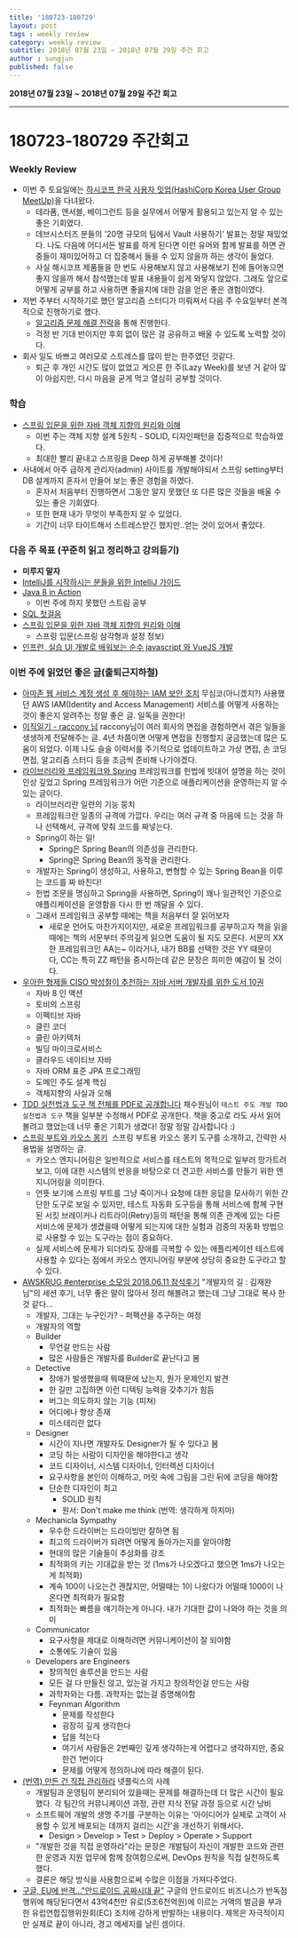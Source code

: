 ```yaml
---
title: '180723-180729'  
layout: post  
tags : weekly review
category: weekly review
subtitle: 2018년 07월 23일 ~ 2018년 07월 29일 주간 회고
author : sungjun
published: false
---
```


**2018년 07월 23일 ~ 2018년 07월 29일 주간 회고** 

---

# 180723-180729 주간회고

### Weekly Review
- 이번 주 토요일에는 [하시코프 한국 사용자 밋업(HashiCorp Korea User Group MeetUp)](https://festa.io/events/45)을 다녀왔다.
    - 테라폼, 앤서블, 베이그런트 등을 실무에서 어떻게 활용되고 있는지 알 수 있는 좋은 기회였다.
    - 데브시스터즈 분들의 '20명 규모의 팀에서 Vault 사용하기' 발표는 정말 재밌었다. 나도 다음에 어디서든 발표를 하게 된다면 이런 유머와 함께 발표를 하면 관중들이 재미있어하고 더 집중해서 들을 수 있지 않을까 하는 생각이 들었다.
    - 사실 해시코프 제품들을 한 번도 사용해보지 않고 사용해보기 전에 들어놓으면 좋지 않을까 해서 참석했는데 발표 내용들이 쉽게 와닿지 않았다. 그래도 앞으로 어떻게 공부를 하고 사용하면 좋을지에 대한 감을 얻은 좋은 경험이였다.
- 저번 주부터 시작하기로 했던 알고리즘 스터디가 미뤄져서 다음 주 수요일부터 본격적으로 진행하기로 했다.
    - [알고리즘 문제 해결 전략](https://book.naver.com/bookdb/book_detail.nhn?bid=7058764)을 통해 진행한다.
    - 걱정 반 기대 반이지만 후회 없이 많은 걸 공유하고 배울 수 있도록 노력할 것이다.
- 회사 일도 바쁘고 여러모로 스트레스를 많이 받는 한주였던 것같다.
    - 퇴근 후 개인 시간도 많이 없었고 게으른 한 주(Lazy Week)를 보낸 거 같아 많이 아쉽지만, 다시 마음을 굳게 먹고 열심히 공부할 것이다.

### 학습

- [스프링 입문을 위한 자바 객체 지향의 원리와 이해](https://book.naver.com/bookdb/book_detail.nhn?bid=8920762)
    - 이번 주는 객체 지향 설계 5원칙 - SOLID, 디자인패턴을 집중적으로 학습하였다.
    - 최대한 빨리 끝내고 스프링을 Deep 하게 공부해볼 것이다!
- 사내에서 아주 급하게 관리자(admin) 사이트를 개발해야되서 스프링 setting부터 DB 설계까지 혼자서 만들어 보는 좋은 경험을 하였다.
    - 혼자서 처음부터 진행하면서 그동안 알지 못했던 또 다른 많은 것들을 배울 수 있는 좋은 기회였다.
    - 또한 현재 내가 무엇이 부족한지 알 수 있었다.
    - 기간이 너무 타이트해서 스트레스받긴 했지만..얻는 것이 있어서 좋았다.

### 다음 주 목표 (꾸준히 읽고 정리하고 강의듣기)
- **미루지 말자**
- [IntelliJ를 시작하시는 분들을 위한 IntelliJ 가이드](https://www.inflearn.com/course/intellij-guide/) 
- [Java 8 in Action](http://book.naver.com/bookdb/book_detail.nhn?bid=8883567)
    - 이번 주에 하지 못했던 스트림 공부
- [SQL 첫걸음](http://book.naver.com/bookdb/book_detail.nhn?bid=9738902)
- [스프링 입문을 위한 자바 객체 지향의 원리와 이해](https://book.naver.com/bookdb/book_detail.nhn?bid=8920762)
    - 스프링 입문(스프링 삼각형과 설정 정보)
- [인프런, 실습 UI 개발로 배워보는 순수 javascript 와 VueJS 개발](https://www.inflearn.com/course/%EC%88%9C%EC%88%98js-vuejs-%EA%B0%9C%EB%B0%9C-%EA%B0%95%EC%A2%8C/)

### 이번 주에 읽었던 좋은 글(출퇴근지하철)
- [아마존 웹 서비스 계정 생성 후 해야하는 IAM 보안 조치](https://www.44bits.io/ko/post/first_actions_for_setting_secure_account) 무심코(아니겠지?) 사용했던 AWS IAM(Identity and Access Management) 서비스를 어떻게 사용하는 것이 좋은지 알려주는 정말 좋은 글. 일독을 권한다!
- [이직일기 - raccony 님](http://raccoonyy.github.io/diary-of-changing-job/) raccony님이 여러 회사의 면접을 경험하면서 겪은 일들을 생생하게 전달해주는 글. 4년 차쯤이면 어떻게 면접을 진행할지 궁금했는데 많은 도움이 되었다. 이제 나도 슬슬 이력서를 주기적으로 업데이트하고 가상 면접, 손 코딩 면접, 알고리즘 스터디 등을 조금씩 준비해 나가야겠다.
- [라이브러리와 프레임워크와 Spring](https://awayday.github.io/2018-07-01/framework/) 프레임워크를 헌법에 빗대어 설명을 하는 것이 인상 깊었고 Spring 프레임워크가 어떤 기준으로 애플리케이션을 운영하는지 알 수 있는 글이다.
    - 라이브러리란 일련의 기능 뭉치
    - 프레임워크란 일종의 규격에 가깝다. 우리는 여러 규격 중 마음에 드는 것을 하나 선택해서, 규격에 맞춰 코드를 짜넣는다.
    - Spring이 하는 일!
        - Spring은 Spring Bean의 의존성을 관리한다.
        - Spring은 Spring Bean의 동작을 관리한다.
    - 개발자는 Spring이 생성하고, 사용하고, 변형할 수 있는 Spring Bean을 이루는 코드를 짜 바친다!
    - 헌법 조문을 명심하고 Spring을 사용하면, Spring이 꽤나 일관적인 기준으로 애플리케이션을 운영함을 다시 한 번 깨달을 수 있다. 
    - 그래서 프레임워크 공부할 때에는 책을 처음부터 잘 읽어보자
        - 새로운 언어도 마찬가지이지만, 새로운 프레임워크를 공부하고자 책을 읽을 때에는 책의 서문부터 주의깊게 읽으면 도움이 될 지도 모른다. 서문의 XX한 프레임워크인 AA는~ 이라거나, 내가 BB를 선택한 것은 YY 때문이다, CC는 특히 ZZ 패턴을 중시하는데 같은 문장은 희미한 예감이 될 것이다.
- [우아한 형제들 CISO 박성철이 추천하는 자바 서버 개발자를 위한 도서 10권](https://www.facebook.com/1916460261927903/posts/2107128899527704/) 
    - 자바 8 인 액션
    - 토비의 스프링
    - 이펙티브 자바
    - 클린 코더
    - 클린 아키텍처
    - 빌딩 마이크로서비스
    - 클라우드 네이티브 자바
    - 자바 ORM 표준 JPA 프로그래밍
    - 도메인 주도 설계 핵심
    - 객체지향의 사실과 오해
- [TDD 실천법과 도구 책 전체를 PDF로 공개합니다](https://repo.yona.io/doortts/blog/issue/1) 채수원님이 `테스트 주도 개발 TDD 실천법과 도구` 책을 일부분 수정해서 PDF로 공개한다. 책을 중고로 라도 사서 읽어 볼려고 했었는데 너무 좋은 기회가 생겼다! 정말 정말 감사합니다 :)
- [스프링 부트와 카오스 몽키](http://blog.younjinjeong.io/post/chaosmonkey-for-spring-boot/)  스프링 부트용 카오스 몽키 도구를 소개하고, 간략한 사용법을 설명하는 글.
    - 카오스 엔지니어링은 일반적으로 서비스를 테스트의 목적으로 일부러 망가트려 보고, 이에 대한 시스템의 반응을 바탕으로 더 견고한 서비스를 만들기 위한 엔지니어링을 의미한다. 
    - 언뜻 보기에 스프링 부트를 그냥 죽이거나 요청에 대한 응답을 모사하기 위한 간단한 도구로 보일 수 있지만, 테스트 자동화 도구등을 통해 서비스에 함께 구현된 서킷 브레이커나 리트라이(Retry)등의 패턴을 통해 의존 관계에 있는 다른 서비스에 문제가 생겼을때 어떻게 되는지에 대한 실험과 검증의 자동화 방법으로 사용할 수 있는 도구라는 점이 중요하다.
    - 실제 서비스에 문제가 되더라도 장애를 극복할 수 있는 애플리케이션 테스트에 사용할 수 있다는 점에서 카오스 엔지니어링 부분에 상당히 중요한 도구라고 할 수 있다.
- [AWSKRUG #enterprise 소모임 2018.06.11 참석후기](http://jojoldu.tistory.com/303) "개발자의 길 : 김재완님"의 세션 후기, 너무 좋은 말이 많아서 정리 해볼려고 했는데 그냥 그대로 복사 한것 같다...
    - 개발자, 그대는 누구인가? - 퍼펙션을 추구하는 여정
    - 개발자의 역할
    - Builder
        - 무언갈 만드는 사람
        - 많은 사람들은 개발자를 Builder로 끝난다고 봄
    - Detective
        - 장애가 발생했을때 뭐때문에 났는지, 뭔가 문제인지 발견
        - 한 길만 고집하면 이런 디텍팅 능력을 갖추기가 힘듬
        - 버그는 의도하지 않는 기능 (피쳐)
        - 어디에나 항상 존재
        - 미스테리란 없다
    - Designer
        - 시간이 지나면 개발자도 Designer가 될 수 있다고 봄
        - 코딩 하는 사람이 디자인을 해야한다고 생각
        - 코드 디자이너, 시스템 디자이너, 인터렉션 디자이너
        - 요구사항을 본인이 이해하고, 머릿 속에 그림을 그린 뒤에 코딩을 해야함
        - 단순한 디자인이 최고
            - SOLID 원칙
            - 원서: Don't make me think (번역: 생각하게 하지마)
    - Mechanicla Sympathy
        - 우수한 드라이버는 드라이빙만 잘하면 됨
        - 최고의 드라이버가 되려면 어떻게 돌아가는지를 알아야함
        - 현대의 많은 기술들이 추상화를 강조
        - 최적화의 키는 기대값을 받는 것 (1ms가 나오겠다고 했으면 1ms가 나오는게 최적화)
        - 계속 100이 나오는건 괜찮지만, 어떨때는 1이 나왔다가 어떨때 1000이 나온다면 최적화가 필요함
        - 최적화는 빠름을 얘기하는게 아니다. 내가 기대한 값이 나와야 하는 것을 의미
    - Communicator
        - 요구사항을 제대로 이해하려면 커뮤니케이션이 잘 되야함
        - 소통에도 기술이 있음
    - Developers are Engineers
        - 창의적인 솔루션을 만드는 사람
        - 모든 걸 다 만들진 않고, 있는걸 가지고 창의적인걸 만드는 사람
        - 과학자와는 다름. 과학자는 없는걸 증명해야함
        - Feynman Algorithm
            - 문제를 작성한다
            - 굉장히 깊게 생각한다
            - 답을 적는다
            - 여기서 사람들은 2번째인 깊게 생각하는게 어렵다고 생각하지만, 중요한건 1번이다
            - 문제를 어떻게 정의하냐에 따라 해결이 된다.
- [(번역) 만든 건 직접 관리하라](https://brunch.co.kr/@imagineer/293) 넷플릭스의 사례  
    - 개발팀과 운영팀이 분리되어 있을때는 문제를 해결하는데 더 많은 시간이 필요했다. 각 팀간의 커뮤니케이션 과정, 관련 지식 전달 과정 등으로 시간 낭비
    - 소프트웨어 개발의 생명 주기를 구분하는 이유는 '아이디어가 실제로 고객이 사용할 수 있게 배포되는 데까지 걸리는 시간'을 개선하기 위해서다.
        - Design > Develop > Test > Deploy > Operate > Support
    - "개발한 것을 직접 운영하라"라는 문장은 개발팀이 자신이 개발한 코드와 관련한 운영과 지원 업무에 함께 참여함으로써, DevOps 원칙을 직접 실천하도록 했다.
    - 결론은 해당 방식을 사용함으로써 수많은 이점을 가져다주었다.
- [구글, EU에 반격…"안드로이드 공짜시대 끝"](http://m.zdnet.co.kr/news_view.asp?article_id=20180719104829&re=zdk#imadnews) 구글의 안드로이드 비즈니스가 반독점 행위에 해당된다면서 43억4천만 유로(5조6천억원)에 이르는 거액의 벌금을 부과한 유럽연합집행위원회(EC) 조치에 강하게 반발하는 내용이다. 제목은 자극적이지만 실제로 끝이 아니라, 경고 메세지를 날린 셈이다. 
